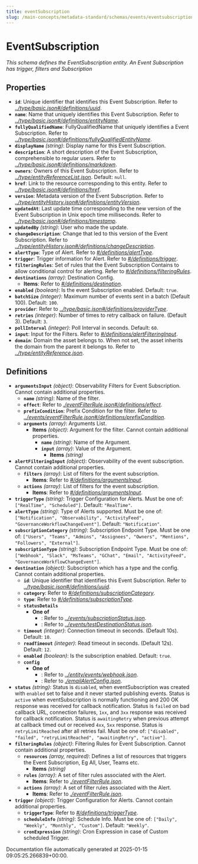 ```yaml
---
title: eventSubscription
slug: /main-concepts/metadata-standard/schemas/events/eventsubscription
---
```


# EventSubscription

*This schema defines the EventSubscription entity. An Event Subscription has trigger, filters and Subscription*

## Properties

- **`id`**: Unique identifier that identifies this Event Subscription. Refer to *[../type/basic.json#/definitions/uuid](#/type/basic.json#/definitions/uuid)*.
- **`name`**: Name that uniquely identifies this Event Subscription. Refer to *[../type/basic.json#/definitions/entityName](#/type/basic.json#/definitions/entityName)*.
- **`fullyQualifiedName`**: FullyQualifiedName that uniquely identifies a Event Subscription. Refer to *[../type/basic.json#/definitions/fullyQualifiedEntityName](#/type/basic.json#/definitions/fullyQualifiedEntityName)*.
- **`displayName`** *(string)*: Display name for this Event Subscription.
- **`description`**: A short description of the Event Subscription, comprehensible to regular users. Refer to *[../type/basic.json#/definitions/markdown](#/type/basic.json#/definitions/markdown)*.
- **`owners`**: Owners of this Event Subscription. Refer to *[../type/entityReferenceList.json](#/type/entityReferenceList.json)*. Default: `null`.
- **`href`**: Link to the resource corresponding to this entity. Refer to *[../type/basic.json#/definitions/href](#/type/basic.json#/definitions/href)*.
- **`version`**: Metadata version of the Event Subscription. Refer to *[../type/entityHistory.json#/definitions/entityVersion](#/type/entityHistory.json#/definitions/entityVersion)*.
- **`updatedAt`**: Last update time corresponding to the new version of the Event Subscription in Unix epoch time milliseconds. Refer to *[../type/basic.json#/definitions/timestamp](#/type/basic.json#/definitions/timestamp)*.
- **`updatedBy`** *(string)*: User who made the update.
- **`changeDescription`**: Change that led to this version of the Event Subscription. Refer to *[../type/entityHistory.json#/definitions/changeDescription](#/type/entityHistory.json#/definitions/changeDescription)*.
- **`alertType`**: Type of Alert. Refer to *[#/definitions/alertType](#definitions/alertType)*.
- **`trigger`**: Trigger information for Alert. Refer to *[#/definitions/trigger](#definitions/trigger)*.
- **`filteringRules`**: Set of rules that the Event Subscription Contains to allow conditional control for alerting. Refer to *[#/definitions/filteringRules](#definitions/filteringRules)*.
- **`destinations`** *(array)*: Destination Config.
  - **Items**: Refer to *[#/definitions/destination](#definitions/destination)*.
- **`enabled`** *(boolean)*: Is the event Subscription enabled. Default: `true`.
- **`batchSize`** *(integer)*: Maximum number of events sent in a batch (Default 100). Default: `100`.
- **`provider`**: Refer to *[../type/basic.json#/definitions/providerType](#/type/basic.json#/definitions/providerType)*.
- **`retries`** *(integer)*: Number of times to retry callback on failure. (Default 3). Default: `3`.
- **`pollInterval`** *(integer)*: Poll Interval in seconds. Default: `60`.
- **`input`**: Input for the Filters. Refer to *[#/definitions/alertFilteringInput](#definitions/alertFilteringInput)*.
- **`domain`**: Domain the asset belongs to. When not set, the asset inherits the domain from the parent it belongs to. Refer to *[../type/entityReference.json](#/type/entityReference.json)*.
## Definitions

- **`argumentsInput`** *(object)*: Observability Filters for Event Subscription. Cannot contain additional properties.
  - **`name`** *(string)*: Name of the filter.
  - **`effect`**: Refer to *[./eventFilterRule.json#/definitions/effect](#eventFilterRule.json#/definitions/effect)*.
  - **`prefixCondition`**: Prefix Condition for the filter. Refer to *[../events/eventFilterRule.json#/definitions/prefixCondition](#/events/eventFilterRule.json#/definitions/prefixCondition)*.
  - **`arguments`** *(array)*: Arguments List.
    - **Items** *(object)*: Argument for the filter. Cannot contain additional properties.
      - **`name`** *(string)*: Name of the Argument.
      - **`input`** *(array)*: Value of the Argument.
        - **Items** *(string)*
- **`alertFilteringInput`** *(object)*: Observability of the event subscription. Cannot contain additional properties.
  - **`filters`** *(array)*: List of filters for the event subscription.
    - **Items**: Refer to *[#/definitions/argumentsInput](#definitions/argumentsInput)*.
  - **`actions`** *(array)*: List of filters for the event subscription.
    - **Items**: Refer to *[#/definitions/argumentsInput](#definitions/argumentsInput)*.
- **`triggerType`** *(string)*: Trigger Configuration for Alerts. Must be one of: `["RealTime", "Scheduled"]`. Default: `"RealTime"`.
- **`alertType`** *(string)*: Type of Alerts supported. Must be one of: `["Notification", "Observability", "ActivityFeed", "GovernanceWorkflowChangeEvent"]`. Default: `"Notification"`.
- **`subscriptionCategory`** *(string)*: Subscription Endpoint Type. Must be one of: `["Users", "Teams", "Admins", "Assignees", "Owners", "Mentions", "Followers", "External"]`.
- **`subscriptionType`** *(string)*: Subscription Endpoint Type. Must be one of: `["Webhook", "Slack", "MsTeams", "GChat", "Email", "ActivityFeed", "GovernanceWorkflowChangeEvent"]`.
- **`destination`** *(object)*: Subscription which has a type and the config. Cannot contain additional properties.
  - **`id`**: Unique identifier that identifies this Event Subscription. Refer to *[../type/basic.json#/definitions/uuid](#/type/basic.json#/definitions/uuid)*.
  - **`category`**: Refer to *[#/definitions/subscriptionCategory](#definitions/subscriptionCategory)*.
  - **`type`**: Refer to *[#/definitions/subscriptionType](#definitions/subscriptionType)*.
  - **`statusDetails`**
    - **One of**
      - : Refer to *[../events/subscriptionStatus.json](#/events/subscriptionStatus.json)*.
      - : Refer to *[../events/testDestinationStatus.json](#/events/testDestinationStatus.json)*.
  - **`timeout`** *(integer)*: Connection timeout in seconds. (Default 10s). Default: `10`.
  - **`readTimeout`** *(integer)*: Read timeout in seconds. (Default 12s). Default: `12`.
  - **`enabled`** *(boolean)*: Is the subscription enabled. Default: `true`.
  - **`config`**
    - **One of**
      - : Refer to *[../entity/events/webhook.json](#/entity/events/webhook.json)*.
      - : Refer to *[./emailAlertConfig.json](#emailAlertConfig.json)*.
- **`status`** *(string)*: Status is `disabled`, when eventSubscription was created with `enabled` set to false and it never started publishing events. Status is `active` when eventSubscription is normally functioning and 200 OK response was received for callback notification. Status is `failed` on bad callback URL, connection failures, `1xx`, and `3xx` response was received for callback notification. Status is `awaitingRetry` when previous attempt at callback timed out or received `4xx`, `5xx` response. Status is `retryLimitReached` after all retries fail. Must be one of: `["disabled", "failed", "retryLimitReached", "awaitingRetry", "active"]`.
- **`filteringRules`** *(object)*: Filtering Rules for Event Subscription. Cannot contain additional properties.
  - **`resources`** *(array, required)*: Defines a list of resources that triggers the Event Subscription, Eg All, User, Teams etc.
    - **Items** *(string)*
  - **`rules`** *(array)*: A set of filter rules associated with the Alert.
    - **Items**: Refer to *[./eventFilterRule.json](#eventFilterRule.json)*.
  - **`actions`** *(array)*: A set of filter rules associated with the Alert.
    - **Items**: Refer to *[./eventFilterRule.json](#eventFilterRule.json)*.
- **`trigger`** *(object)*: Trigger Configuration for Alerts. Cannot contain additional properties.
  - **`triggerType`**: Refer to *[#/definitions/triggerType](#definitions/triggerType)*.
  - **`scheduleInfo`** *(string)*: Schedule Info. Must be one of: `["Daily", "Weekly", "Monthly", "Custom"]`. Default: `"Weekly"`.
  - **`cronExpression`** *(string)*: Cron Expression in case of Custom scheduled Trigger.


Documentation file automatically generated at 2025-01-15 09:05:25.266839+00:00.

